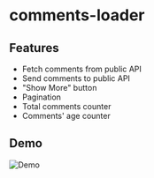 # comments-loader

## Features
* Fetch comments from public API
* Send comments to public API
* "Show More" button
* Pagination
* Total comments counter
* Comments' age counter

## Demo
![Demo](demo/project_demo.gif)